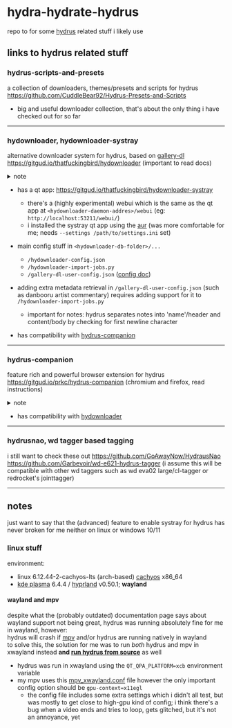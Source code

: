 # hydra-hydrate-hydrus
repo to for some [hydrus](https://github.com/hydrusnetwork/hydrus) related stuff i likely use


## links to hydrus related stuff

### hydrus-scripts-and-presets

a collection of downloaders, themes/presets and scripts for hydrus  
https://github.com/CuddleBear92/Hydrus-Presets-and-Scripts

- big and useful downloader collection, that's about the only thing i have checked out for so far

---

### hydownloader, hydownloader-systray

alternative downloader system for hydrus, based on [gallery-dl](https://github.com/mikf/gallery-dl)  
https://gitgud.io/thatfuckingbird/hydownloader (important to read docs)

<details><summary>note</summary>
-    i quite like it using it with the qt app, very powerful thanks to gallery-dl and the , might switch from downloaders to this  
  
the webui is just as good since it's the same ui but i prefer the actual qt application that lives in my system's notification area/systray
</details>

- has a qt app: https://gitgud.io/thatfuckingbird/hydownloader-systray
  - there's a (highly experimental) webui which is the same as the qt app at `<hydownloader-daemon-addres>/webui` (eg: `http://localhost:53211/webui/`)
  - i installed the systray qt app using the [aur](https://aur.archlinux.org/packages/hydownloader-systray-git) (was more comfortable for me; needs `--settings /path/to/settings.ini` set)

- main config stuff in `<hydownloader-db-folder>/...`
  - `/hydownloader-config.json`
  - `/hydownloader-import-jobs.py`
  - `/gallery-dl-user-config.json` ([config doc](https://github.com/mikf/gallery-dl/blob/master/docs/configuration.rst))

- adding extra metadata retrieval in `/gallery-dl-user-config.json` (such as danbooru artist commentary) requires adding support for it to `/hydownloader-import-jobs.py`
  - important for notes: hydrus separates notes into 'name'/header and content/body by checking for first newline character
 
- has compatibility with [hydrus-companion](https://github.com/DraconicDragon/hydra-hydrate-hydrus/edit/main/README.md#hydrus-companion)

---

### hydrus-companion

feature rich and powerful browser extension for hydrus  
https://gitgud.io/prkc/hydrus-companion (chromium and firefox, read instructions)

<details><summary>note</summary>
-    i like it a lot simply for this feature: it shows what media already exists in hydrus with a green border (and similar stuff; red border if its deleted/trashed)  

i don't use the "send this tab to hydrus" features or similar unfortunately, maybe rarely the "send cookies from this site to hydrus" feature however  
this has a lot of settings i haven't explored yet
</details>

- has compatibility with [hydownloader](https://github.com/DraconicDragon/hydra-hydrate-hydrus/edit/main/README.md#hydownloader)

---

### hydrusnao, wd tagger based tagging

i still want to check these out
https://github.com/GoAwayNow/HydrausNao  
https://github.com/Garbevoir/wd-e621-hydrus-tagger (i assume this will be compatible with other wd taggers such as wd eva02 large/cl-tagger or redrocket's jointtagger)

---

### 

## notes

just want to say that the (advanced) feature to enable systray for hydrus has never broken for me neither on linux or windows 10/11  

### linux stuff

environment: 
- linux 6.12.44-2-cachyos-lts (arch-based) [cachyos](https://cachyos.org/) x86_64
- [kde plasma](https://github.com/KDE/plasma-desktop) 6.4.4 / [hyprland](https://github.com/hyprwm/Hyprland) v0.50.1; **wayland**

#### wayland and mpv

despite what the (probably outdated) documentation page says about wayland support not being great, hydrus was running absolutely fine for me in wayland, however:  
hydrus will crash if [mpv](https://github.com/mpv-player/mpv) and/or hydrus are running natively in wayland  
to solve this, the solution for me was to run *both* hydrus and mpv in xwayland instead **and [run hydrus from source](https://hydrusnetwork.github.io/hydrus/running_from_source.html)** as well
- hydrus was run in xwayland using the `QT_QPA_PLATFORM=xcb` environment variable
- my mpv uses this [mpv_xwayland.conf](https://github.com/DraconicDragon/hydra-hydrate-hydrus/blob/main/mpv_xwayland.conf) file however the only important config option should be `gpu-context=x11egl`
  - the config file includes some extra settings which i didn't all test, but was mostly to get close to high-gpu kind of config; i think there's a bug when a video ends and tries to loop, gets glitched, but it's not an annoyance, yet
